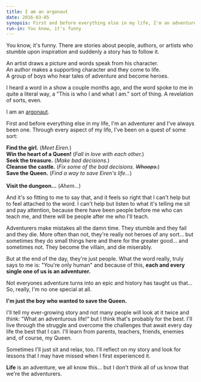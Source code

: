 ```yaml
---
title: I am an argonaut
date: 2016-03-05
synopsis: First and before everything else in my life, I'm an adventurer and I've always been one.  Through every aspect of my life, I've been on a quest of some sort.
run-in: You know, it's funny
---
```


You know, it's funny. There are stories about people, authors, or artists who stumble upon inspiration and suddenly a story has to follow it.

An artist draws a picture and words speak from his character.<br>
An author makes a supporting character and they come to life.<br>
A group of boys who hear tales of adventure and become heroes.<br>

I heard a word in a show a couple months ago, and the word spoke to me in quite a literal way, a "This is who I and what I am." sort of thing.  A revelation of sorts, even.

I am an [argonaut](http://theargonauts.com/about/what-is-an-argonaut.shtml).

First and before everything else in my life, I'm an adventurer and I've always been one.  Through every aspect of my life, I've been on a quest of some sort:

**Find the girl.** (*Meet Eiren.*)<br>
**Win the heart of a Queen!** (*Fall in love with each other.*)<br>
**Seek the treasure.** (*Make bad decisions.*)<br>
**Cleanse the castle.** (*Fix some of the bad decisions. ~~Whoops.~~*)<br>
**Save the Queen.** (*Find a way to save Eiren's life...*)<br><br>
**Visit the dungeon...** (*Ahem...*)<br>

And it's so fitting to me to say that, and it feels so right that I can't help but to feel attached to the word.  I can't help but listen to what it's telling me sit and pay attention, because there have been people before me who can teach me, and there will be people after me who I'll teach.

Adventurers make mistakes all the damn time.  They stumble and they fail and they die.  More often than not, they're really not heroes of any sort... but sometimes they do small things here and there for the greater good... and sometimes not.  They become the villain, and die miserably.

But at the end of the day, they're just people.  What the word really, truly says to me is: "You're only human" and because of this, **each and every single one of us is an adventurer.**

Not everyones adventure turns into an epic and history has taught us that... So, really, I'm no one special at all.

**I'm just the boy who wanted to save the Queen.**

I'll tell my ever-growing story and not many people will look at it twice and think: "What an adventurous life!" but I think that's probably for the best.  I'll live through the struggle and overcome the challenges that await every day life the best that I can.  I'll learn from parents, teachers, friends, enemies and, of course, my Queen.

Sometimes I'll just sit and relax, too.  I'll reflect on my story and look for lessons that I may have missed when I first experienced it.

**Life** is an adventure, we all know this... but I don't think all of us know that we're the adventurers.
